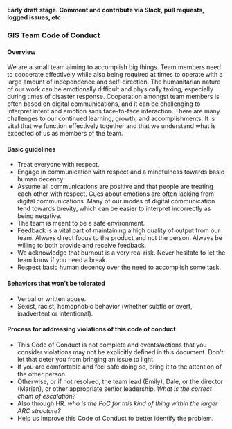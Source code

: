 **Early draft stage. Comment and contribute via Slack, pull requests, logged issues, etc.**

### GIS Team Code of Conduct

#### Overview
We are a small team aiming to accomplish big things. Team members need to cooperate effectively while also being required at times to operate with a large amount of independence and self-direction. The humanitarian nature of our work can be emotionally difficult and physically taxing, especially during times of disaster response. Cooperation amongst team members is often based on digital communications, and it can be challenging to interpret intent and emotion sans face-to-face interaction. There are many challenges to our continued learning, growth, and accomplishments. It is vital that we function effectively together and that we understand what is expected of us as members of the team.

#### Basic guidelines
- Treat everyone with respect.
- Engage in communication with respect and a mindfulness towards basic human decency.
- Assume all communications are positive and that people are treating each other with respect. Cues about emotions are often lacking from digital communications. Many of our modes of digital communication tend towards brevity, which can be easier to interpret incorrectly as being negative.
- The team is meant to be a safe environment.
- Feedback is a vital part of maintaining a high quality of output from our team. Always direct focus to the product and not the person. Always be willing to both provide and receive feedback.
- We acknowledge that burnout is a very real risk. Never hesitate to let the team know if you need a break.
- Respect basic human decency over the need to accomplish some task.

#### Behaviors that won't be tolerated
- Verbal or written abuse.
- Sexist, racist, homophobic behavior (whether subtle or overt, inadvertent or intentional).

#### Process for addressing violations of this code of conduct
- This Code of Conduct is not complete and events/actions that you consider violations may not be explicitly defined in this document. Don't let that deter you from bringing an issue to light.
- If you are comfortable and feel safe doing so, bring it to the attention of the other person.
- Otherwise, or if not resolved, the team lead (Emily), Dale, or the director (Marian), or other appropriate senior leadership. *What is the correct chain of escalation?*
- Also through HR. *who is the PoC for this kind of thing within the larger ARC structure?*
- Help us improve this Code of Conduct to better identify the problem.

